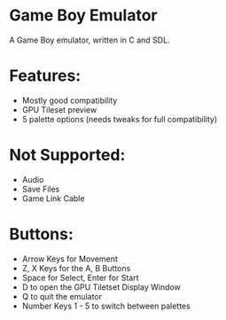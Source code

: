 # Game Boy Emulator
A Game Boy emulator, written in C and SDL.


# Features:
- Mostly good compatibility
- GPU Tileset preview
- 5 palette options (needs tweaks for full compatibility)

# Not Supported:
- Audio
- Save Files
- Game Link Cable

# Buttons:
- Arrow Keys for Movement
- Z, X Keys for the A, B Buttons
- Space for Select, Enter for Start
- D to open the GPU Tiletset Display Window
- Q to quit the emulator
- Number Keys 1 - 5 to switch between palettes
